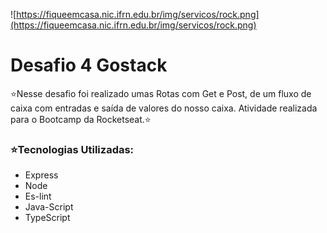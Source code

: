 ![https://fiqueemcasa.nic.ifrn.edu.br/img/servicos/rock.png](https://fiqueemcasa.nic.ifrn.edu.br/img/servicos/rock.png)


# Desafio 4 Gostack

⭐Nesse desafio foi realizado umas Rotas com Get e Post, de um fluxo de caixa com entradas e saída de valores do nosso caixa. Atividade realizada para o Bootcamp da Rocketseat.⭐

### ⭐Tecnologias Utilizadas:

- Express
- Node
- Es-lint
- Java-Script
- TypeScript
